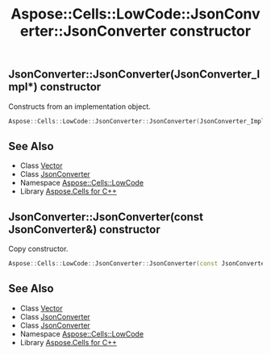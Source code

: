 ﻿---
title: Aspose::Cells::LowCode::JsonConverter::JsonConverter constructor
linktitle: JsonConverter
second_title: Aspose.Cells for C++ API Reference
description: 'Aspose::Cells::LowCode::JsonConverter::JsonConverter constructor. Constructs from an implementation object in C++.'
type: docs
weight: 100
url: /cpp/aspose.cells.lowcode/jsonconverter/jsonconverter/
---
## JsonConverter::JsonConverter(JsonConverter_Impl*) constructor


Constructs from an implementation object.

```cpp
Aspose::Cells::LowCode::JsonConverter::JsonConverter(JsonConverter_Impl *impl)
```

## See Also

* Class [Vector](../../../aspose.cells/vector/)
* Class [JsonConverter](../)
* Namespace [Aspose::Cells::LowCode](../../)
* Library [Aspose.Cells for C++](../../../)
## JsonConverter::JsonConverter(const JsonConverter\&) constructor


Copy constructor.

```cpp
Aspose::Cells::LowCode::JsonConverter::JsonConverter(const JsonConverter &src)
```

## See Also

* Class [Vector](../../../aspose.cells/vector/)
* Class [JsonConverter](../)
* Class [JsonConverter](../)
* Namespace [Aspose::Cells::LowCode](../../)
* Library [Aspose.Cells for C++](../../../)
